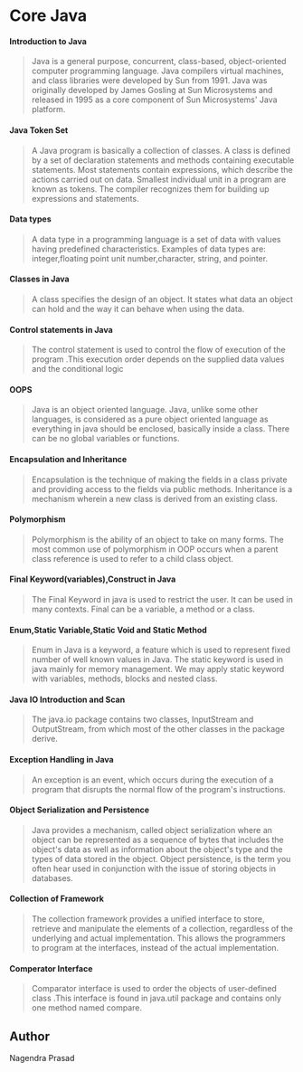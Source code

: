 # Core Java

#### Introduction to Java 
>Java is a general purpose, concurrent, class-based, object-oriented computer programming language. Java compilers virtual machines, and class libraries were developed by Sun from 1991. Java was originally developed by James Gosling at Sun Microsystems and released in 1995 as a core component of Sun Microsystems' Java platform.
#### Java Token Set
>A Java program is basically a collection of classes. A class is defined by a set of declaration statements and methods containing executable statements. Most statements contain expressions, which describe the actions carried out on data. Smallest individual unit in a program are known as tokens. The compiler recognizes them for building up expressions and statements. 

#### Data types 
>A data type in a programming language is a set of data with values having predefined characteristics. Examples of data types are: integer,floating point unit number,character, string, and pointer. 
#### Classes in Java  
>A class specifies the design of an object. It states what data an object can hold and the way it can behave when using the data. 
#### Control statements in Java
>The control statement is used to control the flow of execution of the program .This execution order depends on the supplied data values and the conditional logic 
#### OOPS
>Java is an object oriented language. Java, unlike some other languages, is considered as a pure object oriented language as everything in java should be enclosed, basically inside a class. There can be no global variables or functions. 

#### Encapsulation and Inheritance 
>Encapsulation is the technique of making the fields in a class private and providing access to the fields via public methods. Inheritance is a mechanism wherein a new class is derived from an existing class. 

#### Polymorphism 
>Polymorphism is the ability of an object to take on many forms. The most common use of polymorphism in OOP occurs when a parent class reference is used to refer to a child class object.

#### Final Keyword(variables),Construct in Java 
>The Final Keyword in java is used to restrict the user. It can be used in many contexts. Final can be a variable, a method or a class. 

#### Enum,Static Variable,Static Void and Static Method
>Enum in Java is a keyword, a feature which is used to represent fixed number of well known values in Java. The static keyword is used in java mainly for memory management. We may apply static keyword with variables, methods, blocks and nested class. 

#### Java IO Introduction and Scan 
>The java.io package contains two classes, InputStream and OutputStream, from which most of the other classes in the package derive. 

#### Exception Handling in Java
>An exception is an event, which occurs during the execution of a program that disrupts the normal flow of the program's instructions. 

#### Object Serialization and Persistence
>Java provides a mechanism, called object serialization where an object can be represented as a sequence of bytes that includes the object's data as well as information about the object's type and the types of data stored in the object. Object persistence, is the term you often hear used in conjunction with the issue of storing objects in databases. 

#### Collection of Framework 
>The collection framework provides a unified interface to store, retrieve and manipulate the elements of a collection, regardless of the underlying and actual implementation. This allows the programmers to program at the interfaces, instead of the actual implementation. 

#### Comperator Interface
>Comparator interface is used to order the objects of user-defined class .This interface is found in java.util package and contains only one method named compare. 

Author
----

Nagendra Prasad

